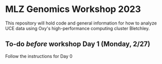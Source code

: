 # MLZ Genomics Workshop 2023

This repository will hold code and general information for how to analyze UCE data using Oxy's high-performance computing cluster Bletchley.

## To-do *before* workshop Day 1 (Monday, 2/27)

Follow the instructions for Day 0
